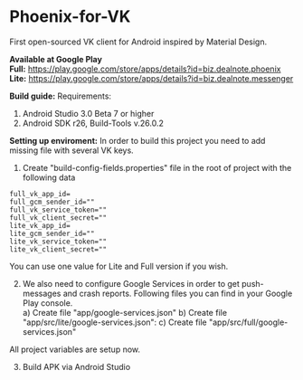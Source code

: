 # Phoenix-for-VK
First open-sourced VK client for Android inspired by Material Design.

<b>Available at Google Play</b><br>
  <b>Full:</b> https://play.google.com/store/apps/details?id=biz.dealnote.phoenix <br>
  <b>Lite:</b> https://play.google.com/store/apps/details?id=biz.dealnote.messenger

<b>Build guide:</b>
Requirements:
  1) Android Studio 3.0 Beta 7 or higher
  2) Android SDK r26, Build-Tools v.26.0.2
  
<b>Setting up enviroment:</b>
In order to build this project you need to add missing file with several VK keys.

  1) Create "build-config-fields.properties" file in the root of project with the following data

```
full_vk_app_id=
full_gcm_sender_id=""
full_vk_service_token=""
full_vk_client_secret=""
lite_vk_app_id=
lite_gcm_sender_id=""
lite_vk_service_token=""
lite_vk_client_secret=""
```

You can use one value for Lite and Full version if you wish.

  2) We also need to configure Google Services in order to get push-messages and crash reports. Following files you can find in your Google Play console.<br>
    a) Create file "app/google-services.json"
    b) Create file "app/src/lite/google-services.json":
    c) Create file "app/src/full/google-services.json"

  All project variables are setup now.

  3) Build APK via Android Studio
